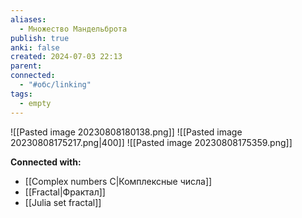```yaml
---
aliases:
  - Множество Мандельброта
publish: true
anki: false
created: 2024-07-03 22:13
parent: 
connected:
  - "#обс/linking"
tags:
  - empty
---
```


![[Pasted image 20230808180138.png]]
![[Pasted image 20230808175217.png|400]]
![[Pasted image 20230808175359.png]]



**Connected with:**
- [[Complex numbers C|Комплексные числа]]
- [[Fractal|Фрактал]]
- [[Julia set fractal]]


